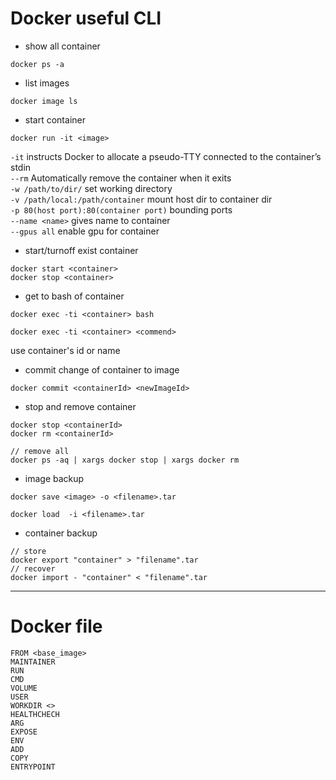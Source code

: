 # Docker useful CLI

* show all container
```Shell
docker ps -a
```
* list images
```Shell
docker image ls 
```
* start container
```Shell
docker run -it <image>
```
```-it``` instructs Docker to allocate a pseudo-TTY connected to the container’s stdin<br />
```--rm```		Automatically remove the container when it exits<br />
```-w /path/to/dir/``` set working directory<br />
```-v /path/local:/path/container``` mount host dir to container dir<br />
```-p 80(host port):80(container port)``` bounding ports<br />
```--name <name>``` gives name to container<br />
```--gpus all``` enable gpu for container<br />
* start/turnoff exist container
```Shell
docker start <container>
docker stop <container>
```

* get to bash of container
```Shell
docker exec -ti <container> bash

docker exec -ti <container> <commend>
```
use container's id or name

* commit change of container to image
```Shell
docker commit <containerId> <newImageId>
```

* stop and remove container
```Shell
docker stop <containerId>
docker rm <containerId>

// remove all
docker ps -aq | xargs docker stop | xargs docker rm
```

* image backup
```Shell
docker save <image> -o <filename>.tar

docker load  -i <filename>.tar
```

* container backup
```Shell
// store
docker export "container" > "filename".tar
// recover
docker import - "container" < "filename".tar
```

----

# Docker file
```Shell
FROM <base_image>
MAINTAINER
RUN
CMD
VOLUME
USER
WORKDIR <>
HEALTHCHECH
ARG
EXPOSE
ENV
ADD
COPY
ENTRYPOINT
```

